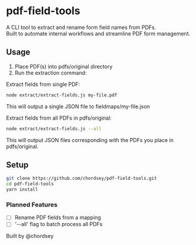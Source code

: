 # pdf-field-tools

A CLI tool to extract and rename form field names from PDFs.  
Built to automate internal workflows and streamline PDF form management.

## Usage 

1. Place PDF(s) into pdfs/original directory
2. Run the extraction command:

Extract fields from single PDF: 
```bash
node extract/extract-fields.js my-file.pdf
```
This will output a single JSON file to fieldmaps/my-file.json

Extract fields from all PDFs in pdfs/original:
```bash
node extract/extract-fields.js --all
```
This will output JSON files corresponding with the PDFs you place in pdfs/original.

## Setup 
```bash
git clone https://github.com/chordsey/pdf-field-tools.git
cd pdf-field-tools
yarn install
```

### Planned Features
- [ ] Rename PDF fields from a mapping
- [ ] '--all' flag to batch process all PDFs

Built by @chordsey

